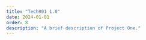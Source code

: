 ```yaml
---
title: "Tech901 1.0"
date: 2024-01-01
order: 8
description: "A brief description of Project One."
---
```

